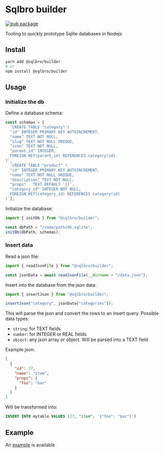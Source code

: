 # Sqlbro builder

[![pub package](https://img.shields.io/npm/v/@sqlbro/builder)](https://www.npmjs.com/package/@sqlbro/builder)

Tooling to quickly prototype Sqlite databases in Nodejs

## Install

```bash
yarn add @sqlbro/builder
# or
npm install @sqlbro/builder
```

## Usage

### Initialize the db

Define a database schema:

```ts
const schemas = [
  `CREATE TABLE "category" (
  "id" INTEGER PRIMARY KEY AUTOINCREMENT,
  "name" TEXT NOT NULL,
  "slug" TEXT NOT NULL UNIQUE,
  "icon" TEXT NOT NULL,
  "parent_id" INTEGER,
  FOREIGN KEY(parent_id) REFERENCES category(id)
)`,
  `CREATE TABLE "product" (
  "id" INTEGER PRIMARY KEY AUTOINCREMENT,
  "name" TEXT NOT NULL UNIQUE,
  "description"	TEXT NOT NULL,
  "props"	TEXT DEFAULT '{}',
  "category_id" INTEGER NOT NULL,
  FOREIGN KEY(category_id) REFERENCES category(id)
)`];
```

Initialize the database:

```ts
import { initDb } from "@sqlbro/builder";

const dbPath = "/some/path/db.sqlite";
initDb(dbPath, schemas);
```

### Insert data

Read a json file:

```ts
import { readJsonFile } from "@sqlbro/builder";

const jsonData = await readJsonFile(__dirname + "/data.json");
```

Insert into the database from the json data:

```ts
import { insertJson } from "@sqlbro/builder";

insertJson("category", jsonData["categories"]);
```

This will parse the json and convert the rows to an insert query. Possible data types:

- `string`: for TEXT fields
- `number`: for INTEGER or REAL fields
- `object`: any json array or object. Will be parsed into a TEXT field

Example json:

```json
[
  {
    "id": 37,
    "name": "item",
    "props": {
      "foo": "bar"
    }
  }
]
```

Will be transformed into:

```sql
INSERT INTO mytable VALUES (37, "item", '{"foo": "bar"}')
```

## Example

An [example](https://github.com/synw/sqlbro/tree/main/example/db) is available

